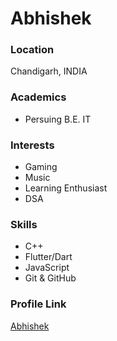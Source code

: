 # Abhishek

### Location

Chandigarh, INDIA

### Academics

- Persuing B.E. IT

### Interests

- Gaming
- Music
- Learning Enthusiast
- DSA

### Skills

- C++
- Flutter/Dart
- JavaScript
- Git & GitHub


### Profile Link

[Abhishek](https://github.com/its-me-abhishek)
